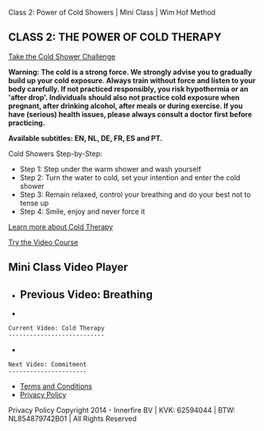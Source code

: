 Class 2: Power of Cold Showers | Mini Class | Wim Hof Method

[](https://www.wimhofmethod.com?utm_source=miniclass&utm_medium=referral&utm_campaign=miniclass-to-fundamentals&utm_content=email2-v2)

CLASS 2: THE POWER OF COLD THERAPY
----------------------------------

[Take the Cold Shower
Challenge](https://explore.wimhofmethod.com/wp-content/uploads/2018/01/whm-20-Day-Cold-Shower-Challenge2018.pdf)

**Warning: The cold is a strong force. We strongly advise you to
gradually build up your cold exposure. Always train without force and
listen to your body carefully. If not practiced responsibly, you risk
hypothermia or an 'after drop'. Individuals should also not practice
cold exposure when pregnant, after drinking alcohol, after meals or
during exercise. If you have (serious) health issues, please always
consult a doctor first before practicing.**

**Available subtitles: EN, NL, DE, FR, ES and PT.**

Cold Showers Step-by-Step:

-   Step 1: Step under the warm shower and wash yourself
-   Step 2: Turn the water to cold, set your intention and enter the
    cold shower
-   Step 3: Remain relaxed, control your breathing and do your best not
    to tense up
-   Step 4: Smile, enjoy and never force it

[Learn more about Cold
Therapy](https://www.wimhofmethod.com/cold-therapy?utm_source=miniclass&utm_medium=referral&utm_campaign=miniclass-to-fundamentals&utm_content=email2-v2)

[Try the Video
Course](https://www.wimhofmethod.com/fundamentals-video-course-introduction?utm_source=miniclass&utm_medium=referral&utm_campaign=miniclass-to-fundamentals&utm_content=email2-v2)

Mini Class Video Player
-----------------------

-   [](https://explore.wimhofmethod.com/mini-class-class1-breathing/)

    Previous Video: Breathing
    -------------------------

-   

    Current Video: Cold Therapy
    ---------------------------

-   

    Next Video: Commitment
    ----------------------

<!-- -->

-   [Terms and
    Conditions](https://explore.wimhofmethod.com/termsconditions/)
-   [Privacy Policy](https://explore.wimhofmethod.com/privacy/)

Privacy Policy Copyright 2014 - Innerfire BV | KVK: 62594044 | BTW:
NL854879742B01 | All Rights Reserved
